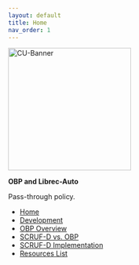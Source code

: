 ```yaml
---
layout: default
title: Home
nav_order: 1
---
```


<img src='https://www.colorado.edu/profiles/express/themes/ucb/images/cu-boulder-logo-text-black.svg' width='250' alt='CU-Banner'>

**OBP and Librec-Auto**

Pass-through policy.

- [Home](index)
- [Development](03-projects)
- [OBP Overview](04-obp-scruf)
- [SCRUF-D vs. OBP](05-scruf-d)
- [SCRUF-D Implementation](06-implementation)
- [Resources List](09-resources)
